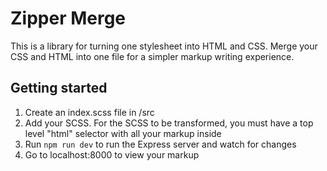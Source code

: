 # Zipper Merge

This is a library for turning one stylesheet into HTML and CSS. Merge your CSS and HTML into one file for a simpler markup writing experience.

## Getting started

1. Create an index.scss file in /src
2. Add your SCSS. For the SCSS to be transformed, you must have a top level "html" selector with all your markup inside
3. Run ```npm run dev``` to run the Express server and watch for changes
4. Go to localhost:8000 to view your markup